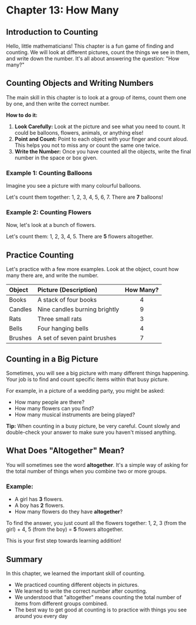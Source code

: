 # Chapter 13: How Many

## Introduction to Counting

Hello, little mathematicians! This chapter is a fun game of finding and counting. We will look at different pictures, count the things we see in them, and write down the number. It's all about answering the question: "How many?"

## Counting Objects and Writing Numbers

The main skill in this chapter is to look at a group of items, count them one by one, and then write the correct number.

**How to do it:**
1.  **Look Carefully:** Look at the picture and see what you need to count. It could be balloons, flowers, animals, or anything else!
2.  **Point and Count:** Point to each object with your finger and count aloud. This helps you not to miss any or count the same one twice.
3.  **Write the Number:** Once you have counted all the objects, write the final number in the space or box given.

### Example 1: Counting Balloons

Imagine you see a picture with many colourful balloons.



Let's count them together: 1, 2, 3, 4, 5, 6, 7.
There are **7** balloons!

### Example 2: Counting Flowers

Now, let's look at a bunch of flowers.



Let's count them: 1, 2, 3, 4, 5.
There are **5** flowers altogether.

## Practice Counting

Let's practice with a few more examples. Look at the object, count how many there are, and write the number.

| Object | Picture (Description) | How Many? |
| :--- | :--- | :---: |
| Books | A stack of four books | 4 |
| Candles | Nine candles burning brightly | 9 |
| Rats | Three small rats | 3 |
| Bells | Four hanging bells | 4 |
| Brushes | A set of seven paint brushes | 7 |

## Counting in a Big Picture

Sometimes, you will see a big picture with many different things happening. Your job is to find and count specific items within that busy picture.

For example, in a picture of a wedding party, you might be asked:
-   How many people are there?
-   How many flowers can you find?
-   How many musical instruments are being played?

**Tip:** When counting in a busy picture, be very careful. Count slowly and double-check your answer to make sure you haven't missed anything.

## What Does "Altogether" Mean?

You will sometimes see the word **altogether**. It's a simple way of asking for the total number of things when you combine two or more groups.

### Example:

-   A girl has **3** flowers.
-   A boy has **2** flowers.
-   How many flowers do they have **altogether**?

To find the answer, you just count all the flowers together:
1, 2, 3 (from the girl) + 4, 5 (from the boy) = **5** flowers altogether.

This is your first step towards learning addition!

## Summary

In this chapter, we learned the important skill of counting.
-   We practiced counting different objects in pictures.
-   We learned to write the correct number after counting.
-   We understood that "altogether" means counting the total number of items from different groups combined.
-   The best way to get good at counting is to practice with things you see around you every day